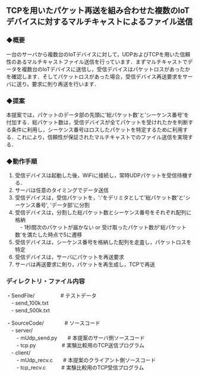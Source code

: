 ## TCPを用いたパケット再送を組み合わせた複数のIoTデバイスに対するマルチキャストによるファイル送信

### ◆概要
一台のサーバから複数台のIoTデバイスに対して，UDPおよびTCPを用いた信頼性のあるマルチキャストファイル送信を行っています．まずマルチキャストでデータを複数台のIoTデバイスに送信し，受信デバイスはパケットロスがあったかを確認します．そしてパケットロスがあった場合，受信デバイス再送要求をサーバに送り，要求に則り再送を行います．

### ◆提案
本提案では，パケットのデータ部の先頭に'総パケット数'と'シーケンス番号'を付加する．総パケット数は，受信デバイスが全てパケットを受けれたかを判断する条件に利用し，シーケンス番号はロスしたパケットを特定するために利用する．これにより，信頼性が保証されたマルチキャストでのファイル送信を実現する．

### ◆動作手順
1. 受信デバイスは起動した後，WiFiに接続し，常時UDPパケットを受信待機する．
2. サーバは任意のタイミングでデータ送信
3. 受信デバイスは，受信パケットを，':'をデリミタとして'総パケット数'と'シーケンス番号', 'データ部'に分割
4. 受信デバイスは，分割した総パケット数とシーケンス番号をそれぞれ配列に格納  
　- 1秒間次のパケットが届かない or 受け取ったパケット数が'総パケット数'を満たした時点で5に遷移
5. 受信デバイスは，シーケンス番号を格納した配列を走査し，パケットロスを特定
6. 受信デバイスは，サーバにパケットを再送要求
7. サーバは再送要求に則り，パケットを再生成し，TCPで再送

### ディレクトリ・ファイル内容
・SendFile/　　　　　# テストデータ  
　- send_100k.txt  
　- send_500k.txt  

・SourceCode/　　　　# ソースコード  
　- server/  
　　- mUdp_send.py　　# 本提案のサーバ側ソースコード  
　　- tcp.py　　　　　# 実験比較用のTCP送信プログラム  
　- client/  
　　- mUdp_recv.c　　# 本提案のクライアント側ソースコード  
　　- tcp_recv.c　　　# 実験比較用のTCP受信プログラム  
